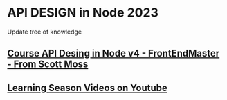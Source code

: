 # API DESIGN in Node 2023
Update tree of knowledge

## [Course API Desing in Node v4 - FrontEndMaster - From Scott Moss](https://frontendmasters.com/courses/api-design-nodejs-v4/)

## [Learning Season Videos on Youtube](https://www.youtube.com/watch?v=awoRBHQ7RuY&list=PL_sapWkWdZHHtosxNwl07oq86g3k6FkrI&index=20)